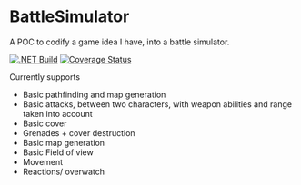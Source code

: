 # BattleSimulator
A POC to codify a game idea I have, into a battle simulator.  

[![.NET Build](https://github.com/samsmithnz/BattleSimulator/actions/workflows/dotnet.yml/badge.svg)](https://github.com/samsmithnz/BattleSimulator/actions/workflows/dotnet.yml)
[![Coverage Status](https://coveralls.io/repos/github/samsmithnz/BattleSimulator/badge.svg?branch=main)](https://coveralls.io/github/samsmithnz/BattleSimulator?branch=main)

Currently supports
- Basic pathfinding and map generation
- Basic attacks, between two characters, with weapon abilities and range taken into account
- Basic cover 
- Grenades + cover destruction
- Basic map generation
- Basic Field of view
- Movement 
- Reactions/ overwatch
